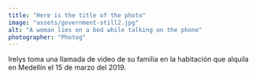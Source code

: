 ```yaml
---
title: "Here is the title of the photo"
image: "assets/government-still2.jpg"
alt: "A woman lies on a bed while talking on the phone"
photographer: "Photog"
---
```

Irelys toma una llamada de video de su familia en la habitación que alquila en Medellín el 15 de marzo del 2019.
